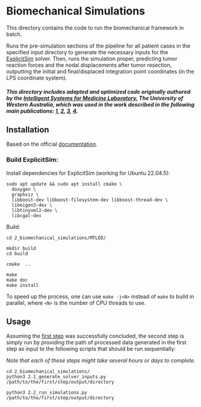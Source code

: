 # Biomechanical Simulations
This directory contains the code to run the biomechanical framework in batch. 

Runs the pre-simulation sections of the pipeline for all patient cases in the specified input directory to generate the necessary inputs for the [ExplicitSim](https://bitbucket.org/explicitsim/explicitsim/src/master/) solver. Then, runs the simulation proper, predicting tumor reaction forces and the nodal displacements after tumor resection, outputting the initial and final/displaced integration point coordinates (in the LPS coordinate system).

##### This directory includes adapted and optimized code originally authored by the [Intelligent Systems for Medicine Laboratory](https://isml.ecm.uwa.edu.au/ISML/index.php?title=ISML_Main_Page), The University of Western Australia, which was used in the work described in the following main publications: [1](https://doi.org/10.1016/j.media.2019.06.004), [2](http://dx.doi.org/10.1002/cnm.3539), [3](https://doi.org/10.1016/j.compbiomed.2022.105271), [4](http://dx.doi.org/10.1007/s11548-023-02881-7).

## Installation
Based on the official [documentation](https://bitbucket.org/explicitsim/explicitsim/src/c6109a36474d539e27fefb0bef390d596d7aac51/INSTALL.md).

### Build ExplicitSim:
Install dependencies for ExplicitSim (working for Ubuntu 22.04.5):
```
sudo apt update && sudo apt install cmake \
  doxygen \
  graphviz \
  libboost-dev libboost-filesystem-dev libboost-thread-dev \
  libeigen3-dev \
  libtinyxml2-dev \
  libcgal-dev
```
Build:
```
cd 2_biomechanical_simulations/MTLED/

mkdir build
cd build

cmake  ..

make
make doc
make install
```
To speed up the process, one can use `make -j<N>` instead of `make` to build in parallel, where `<N>` is the number of CPU threads to use.

## Usage
Assuming the [first step](1_dataset_processing) was successfully concluded, the second step is simply run by providing the path of processed data generated in the first step as input to the following scripts that should be run sequentially:

*Note that each of these steps might take several hours or days to complete.*
```
cd 2_biomechanical_simulations/
python3 2.1_generate_solver_inputs.py /path/to/the/first/step/output/directory
```
```
python3 2.2_run_simulations.py /path/to/the/first/step/output/directory
```
<!---
###### The scripts inside the `2_biomechanical_simulations/simulation_pipeline/` [subdirectory](2_biomechanical_simulations/simulation_pipeline/) should, in theory, be able to run individually with the command line for a single case at a time, instead of running the main script which processes a full directory in batch. However, this hasn't been fully tested.
-->